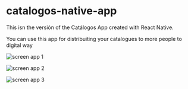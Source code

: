 # catalogos-native-app

This isn the versión of the Catálogos App  created with React Native.

You can use this app for distribuiting your catalogues to more people to digital way

![screen app 1](https://firebasestorage.googleapis.com/v0/b/catalogosapp-d2a32.appspot.com/o/Images%2FCaptura%20de%20Pantalla%202022-02-02%20a%20la(s)%2011.06.36%20p.m..png?alt=media&token=7ea6704c-377d-4843-b68f-a3b359c4d0bb)

![screen app 2](https://firebasestorage.googleapis.com/v0/b/catalogosapp-d2a32.appspot.com/o/Images%2FCaptura%20de%20Pantalla%202022-02-02%20a%20la(s)%2011.06.51%20p.m..png?alt=media&token=f8f528d8-6ba7-46fa-9db5-2f534466fce5)

![screen app 3](https://firebasestorage.googleapis.com/v0/b/catalogosapp-d2a32.appspot.com/o/Images%2FCaptura%20de%20Pantalla%202022-02-02%20a%20la(s)%2011.07.12%20p.m..png?alt=media&token=9389f342-d417-4664-8572-3a9272397956)
